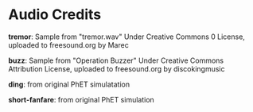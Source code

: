 Audio Credits
===========

**tremor**: Sample from "tremor.wav" Under Creative Commons 0 License, uploaded to freesound.org by Marec

**buzz**: Sample from "Operation Buzzer" Under Creative Commons Attribution License, uploaded to freesound.org by discokingmusic

**ding**: from original PhET simulatation

**short-fanfare**: from original PhET simulation